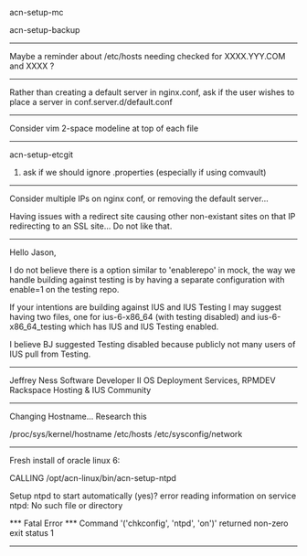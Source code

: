 acn-setup-mc

acn-setup-backup

------------------------------------------------------------------------------

Maybe a reminder about /etc/hosts needing checked for XXXX.YYY.COM and XXXX ?

-------------------------------------------------------------------------------
Rather than creating a default server in nginx.conf, ask if the user wishes to
place a server in conf.server.d/default.conf

------------------------------------------------------------------------------
Consider vim 2-space modeline at top of each file

-------------------------------------------------------------------------------
acn-setup-etcgit
1. ask if we should ignore .properties  (especially if using comvault)

-------------------------------------------------------------------------------

Consider multiple IPs on nginx conf, or removing the default server...

Having issues with a redirect site causing other non-existant sites on that
IP redirecting to an SSL site... Do not like that.


-------------------------------------------------------------------------------

Hello Jason,

I do not believe there is a option similar to 'enablerepo' in mock,
the way we handle building against testing is by having a separate configuration with enable=1 on
the testing repo.

If your intentions are building against IUS and IUS Testing I may suggest having two files,
one for ius-6-x86_64 (with testing disabled) and ius-6-x86_64_testing which has IUS and IUS Testing
enabled.

I believe BJ suggested Testing disabled because publicly not many users of IUS pull from Testing.

---
Jeffrey Ness
Software Developer II
OS Deployment Services, RPMDEV
Rackspace Hosting & IUS Community


-------------------------------------------------------------------------------

Changing Hostname... Research this

/proc/sys/kernel/hostname
/etc/hosts
/etc/sysconfig/network


------------------------------------------------------------------------------

Fresh install of oracle linux 6:

CALLING /opt/acn-linux/bin/acn-setup-ntpd

Setup ntpd to start automatically (yes)?
error reading information on service ntpd: No such file or directory


*** Fatal Error ***
Command '('chkconfig', 'ntpd', 'on')' returned non-zero exit status 1

------------------------------------------------------------------------------






